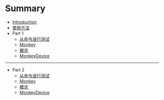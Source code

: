 # Summary

* [Introduction](README.md)
* [使用方法](快速使用gitbook.md)
* Part 1
  * [从命令进行测试](Chapter1/CommandLine.md)
  * [Monkey](Chapter1/Monkey.md)
   * [概览](Chapter1/MonkeyrunnerSummary.md)
   * [MonkeyDevice](Chapter1/MonkeyDevice.md)
---
* Part 2
  * [从命令进行测试](Chapter2/CommandLine.md)
  * [Monkey](Chapter2/Monkey.md)
  * [概览](Chapter2/MonkeyrunnerSummary.md)
  * [MonkeyDevice](Chapter2/MonkeyDevice.md)